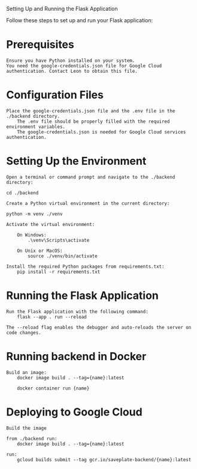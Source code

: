 Setting Up and Running the Flask Application

Follow these steps to set up and run your Flask application:

# Prerequisites

    Ensure you have Python installed on your system.
    You need the google-credentials.json file for Google Cloud authentication. Contact Leon to obtain this file.

# Configuration Files

    Place the google-credentials.json file and the .env file in the ./backend directory.
        The .env file should be properly filled with the required environment variables.
        The google-credentials.json is needed for Google Cloud services authentication.

# Setting Up the Environment

    Open a terminal or command prompt and navigate to the ./backend directory:

    cd ./backend

    Create a Python virtual environment in the current directory:

    python -m venv ./venv

    Activate the virtual environment:

        On Windows:
            .\venv\Scripts\activate

        On Unix or MacOS:
            source ./venv/bin/activate

    Install the required Python packages from requirements.txt:
        pip install -r requirements.txt

# Running the Flask Application

    Run the Flask application with the following command:
        flask --app . run --reload

    The --reload flag enables the debugger and auto-reloads the server on code changes.

# Running backend in Docker
    Build an image:
        docker image build . --tag={name}:latest

        docker container run {name}

# Deploying to Google Cloud

    Build the image

    from ./backend run:
        docker image build . --tag={name}:latest

    run:
        gcloud builds submit --tag gcr.io/saveplate-backend/{name}:latest
